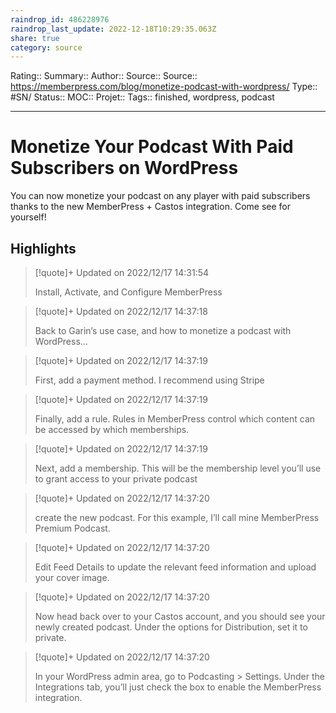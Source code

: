 ```yaml
---
raindrop_id: 486228976
raindrop_last_update: 2022-12-18T10:29:35.063Z
share: true
category: source
---
```


Rating::
Summary:: 
Author::
Source:: 
Source:: https://memberpress.com/blog/monetize-podcast-with-wordpress/
Type:: #SN/
Status:: 
MOC::
Projet:: 
Tags:: finished, wordpress, podcast

---
# Monetize Your Podcast With Paid Subscribers on WordPress

You can now monetize your podcast on any player with paid subscribers thanks to the new MemberPress + Castos integration. Come see for yourself!

## Highlights

> [!quote]+ Updated on 2022/12/17 14:31:54
>
> Install, Activate, and Configure MemberPress

> [!quote]+ Updated on 2022/12/17 14:37:18
>
> Back to Garin’s use case, and how to monetize a podcast with WordPress…

> [!quote]+ Updated on 2022/12/17 14:37:19
>
> First, add a payment method. I recommend using Stripe

> [!quote]+ Updated on 2022/12/17 14:37:19
>
> Finally, add a rule. Rules in MemberPress control which content can be accessed by which memberships.

> [!quote]+ Updated on 2022/12/17 14:37:19
>
> Next, add a membership. This will be the membership level you’ll use to grant access to your private podcast

> [!quote]+ Updated on 2022/12/17 14:37:20
>
> create the new podcast. For this example, I’ll call mine MemberPress Premium Podcast.

> [!quote]+ Updated on 2022/12/17 14:37:20
>
> Edit Feed Details to update the relevant feed information and upload your cover image.

> [!quote]+ Updated on 2022/12/17 14:37:20
>
> Now head back over to your Castos account, and you should see your newly created podcast. Under the options for Distribution, set it to private.

> [!quote]+ Updated on 2022/12/17 14:37:20
>
> In your WordPress admin area, go to Podcasting > Settings. Under the Integrations tab, you’ll just check the box to enable the MemberPress integration.
